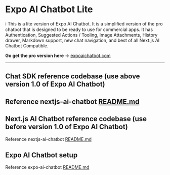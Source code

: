 # Expo AI Chatbot Lite

ℹ️ This is a lite version of Expo AI Chatbot. It is a simplified version of the pro chatbot that is designed to be ready to use for commercial apps. It has Authentication, Suggested Actions / Tooling, Image Attachments, History drawer, Markdown support, new chat navigation, and best of all Next.js AI Chatbot Compatible. 

**Go get the pro version here** → [expoaichatbot.com](https://www.expoaichatbot.com)


---
## Chat SDK  reference codebase (use above version 1.0 of Expo AI Chatbot)

Reference nextjs-ai-chatbot [README.md](./nextjs-ai-chatbot/README.md)
---
## Next.js AI Chatbot reference codebase (use before version 1.0 of Expo AI Chatbot)

Reference nextjs-ai-chatbot [README.md](./nextjs-ai-chatbot/README.md)

## Expo AI Chatbot setup

Reference expo-ai-chatbot [README.md](./expo-ai-chatbot/README.md)

